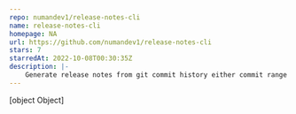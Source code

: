 ```yaml
---
repo: numandev1/release-notes-cli
name: release-notes-cli
homepage: NA
url: https://github.com/numandev1/release-notes-cli
stars: 7
starredAt: 2022-10-08T00:30:35Z
description: |-
    Generate release notes from git commit history either commit range or tag range.
---
```


[object Object]
